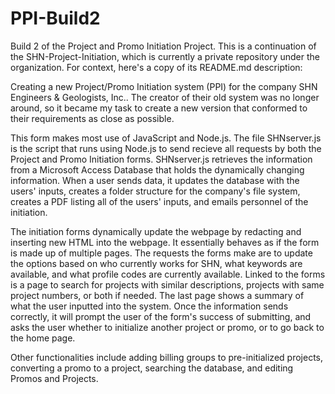 # PPI-Build2
Build 2 of the Project and Promo Initiation Project. This is a continuation of the SHN-Project-Initiation, which is currently a private repository under the organization. For context, here's a copy of its README.md description:

Creating a new Project/Promo Initiation system (PPI) for the company SHN Engineers & Geologists, Inc.. The creator of their old system was no longer around, so it became my task to create a new version that conformed to their requirements as close as possible.

This form makes most use of JavaScript and Node.js. The file SHNserver.js is the script that runs using Node.js to send recieve all requests by both the Project and Promo Initiation forms. SHNserver.js retrieves the information from a Microsoft Access Database that holds the dynamically changing information. When a user sends data, it updates the database with the users' inputs, creates a folder structure for the company's file system, creates a PDF listing all of the users' inputs, and emails personnel of the initiation.

The initiation forms dynamically update the webpage by redacting and inserting new HTML into the webpage. It essentially behaves as if the form is made up of multiple pages. The requests the forms make are to update the options based on who currently works for SHN, what keywords are available, and what profile codes are currently available. Linked to the forms is a page to search for projects with similar descriptions, projects with same project numbers, or both if needed. The last page shows a summary of what the user inputted into the system. Once the information sends correctly, it will prompt the user of the form's success of submitting, and asks the user whether to initialize another project or promo, or to go back to the home page.

Other functionalities include adding billing groups to pre-initialized projects, converting a promo to a project, searching the database, and editing Promos and Projects.
